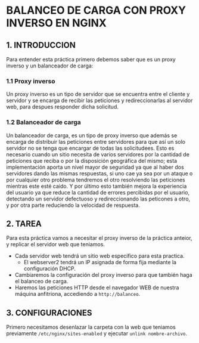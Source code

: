 # BALANCEO DE CARGA CON PROXY INVERSO EN NGINX

## 1. INTRODUCCION

Para entender esta práctica primero debemos saber que es un proxy inverso y un balanceador de carga:

### 1.1 Proxy inverso
 Un proxy inverso es un tipo de servidor que se encuentra entre el cliente y servidor y se encarga de recibir las peticiones y redireccionarlas al servidor web, para despues responder dicha solicitud.

### 1.2 Balanceador de carga
 Un balanceador de carga, es un tipo de proxy inverso que además se encarga de distribuir las peticiones entre servidores para que así un solo servidor no se tenga que encargar de todas las solicitudees. Esto es necesario cuando un sitio necesita de varios servidores por la cantidad de peticiones que reciba o por la disposición geográfica del mismo; esta implementación aporta un nivel mayor de seguridad ya que al haber dos servidores dando las mismas respuestas, si uno cae ya sea por un ataque o por cualquier otro problema tendremos el otro resolviendo las peticiones mientras este esté caido. Y por último esto también mejora la experiencia del usuario ya que reduce la cantidad de errores percibidas por el usuario, detectando un servidor defectuoso y redireccionando las peticones a otro, y por otra parte reduciendo la velocidad de respuesta. 


## 2. TAREA

Para esta práctica vamos a necesitar el proxy inverso de la práctica anteior, y replicar el servidor web que teniamos.

- Cada servidor web tendrá un sitio web específico para esta practica.
    - El webserver2 tendrá un IP asignada de forma fija mediante la configuración DHCP.
- Cambiaremos la configuración del proxy inverso para que también haga el balanceo de carga.
- Haremos las peticiones HTTP desde el navegador WEB de nuestra máquina anfitriona, accediendo a `http://balanceo`.
 

## 3. CONFIGURACIONES

Primero necesitamos desenlazar la carpeta con la web que teniamos previamente `/etc/nginx/sites-enabled` y ejecutar `unlink nombre-archivo`.

